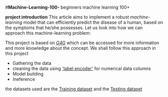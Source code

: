 #**Machine-Learning-100-**
beginners machine learning 100+

**project introduction** 
This article aims to implement a robust *machine-learning* model that can efficiently predict the disease of a human, based on the symptoms that he/she possesses. Let us look into how we can approach this machine-learning problem:

This project is based on *[G4G](https://www.geeksforgeeks.org/disease-prediction-using-machine-learning/)* which can be accessed for more information and more knowledge about the concept.
We shall follow this approach in this project
- Gathering the data
- cleaning the data using ['label encoder'](https://www.geeksforgeeks.org/ml-label-encoding-of-datasets-in-python/) for  numerical data columns
- Model building
- Ineference

the datasets used are the [Training dataset]("C:\Users\JOSHUA\Downloads\Training.csv") and the [Testing dataset]("C:\Users\JOSHUA\Downloads\Testing.csv")
 

